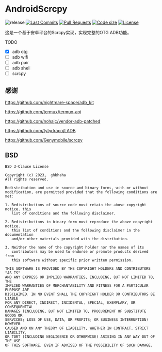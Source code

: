 # AndroidScrcpy

![release](https://img.shields.io/github/v/release/ghbhaha/android_scrcpy)
[![Last Commits](https://img.shields.io/github/last-commit/ghbhaha/android_scrcpy?logo=git&logoColor=white)](https://github.com/ghbhaha/android_scrcpy/commits/master)
[![Pull Requests](https://img.shields.io/github/issues-pr/ghbhaha/android_scrcpy?logo=github&logoColor=white)](https://github.com/ghbhaha/android_scrcpy/pulls)
[![Code size](https://img.shields.io/github/languages/code-size/ghbhaha/android_scrcpy?logo=github&logoColor=white)](https://github.com/ghbhaha/android_scrcpy)
[![License](https://img.shields.io/github/license/ghbhaha/android_scrcpy?logo=open-source-initiative&logoColor=green)](https://github.com/ghbhaha/android_scrcpy/blob/master/LICENSE)

这是一个基于安卓平台的Scrcpy实现，实现完整的OTG ADB功能。

TODO
- [x] adb otg
- [ ] adb wifi
- [ ] adb pair
- [ ] adb shell
- [ ] scrcpy

## 感谢

https://github.com/nightmare-space/adb_kit

https://github.com/termux/termux-api

https://github.com/nohajc/vendor-adb-patched

https://github.com/tytydraco/LADB

https://github.com/Genymobile/scrcpy


## BSD

```
BSD 3-Clause License

Copyright (c) 2023,  ghbhaha
All rights reserved.

Redistribution and use in source and binary forms, with or without
modification, are permitted provided that the following conditions are met:

1. Redistributions of source code must retain the above copyright notice, this
   list of conditions and the following disclaimer.

2. Redistributions in binary form must reproduce the above copyright notice,
   this list of conditions and the following disclaimer in the documentation
   and/or other materials provided with the distribution.

3. Neither the name of the copyright holder nor the names of its
   contributors may be used to endorse or promote products derived from
   this software without specific prior written permission.

THIS SOFTWARE IS PROVIDED BY THE COPYRIGHT HOLDERS AND CONTRIBUTORS "AS IS"
AND ANY EXPRESS OR IMPLIED WARRANTIES, INCLUDING, BUT NOT LIMITED TO, THE
IMPLIED WARRANTIES OF MERCHANTABILITY AND FITNESS FOR A PARTICULAR PURPOSE ARE
DISCLAIMED. IN NO EVENT SHALL THE COPYRIGHT HOLDER OR CONTRIBUTORS BE LIABLE
FOR ANY DIRECT, INDIRECT, INCIDENTAL, SPECIAL, EXEMPLARY, OR CONSEQUENTIAL
DAMAGES (INCLUDING, BUT NOT LIMITED TO, PROCUREMENT OF SUBSTITUTE GOODS OR
SERVICES; LOSS OF USE, DATA, OR PROFITS; OR BUSINESS INTERRUPTION) HOWEVER
CAUSED AND ON ANY THEORY OF LIABILITY, WHETHER IN CONTRACT, STRICT LIABILITY,
OR TORT (INCLUDING NEGLIGENCE OR OTHERWISE) ARISING IN ANY WAY OUT OF THE USE
OF THIS SOFTWARE, EVEN IF ADVISED OF THE POSSIBILITY OF SUCH DAMAGE.

```